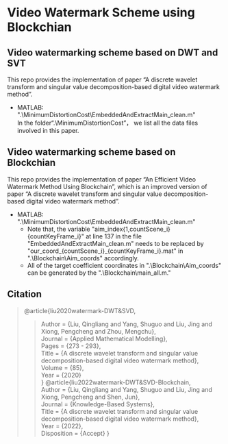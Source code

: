 # Video Watermark Scheme using Blockchian
## Video watermarking scheme based on DWT and SVT
This repo provides the implementation of paper “A discrete wavelet transform and singular value decomposition-based digital video watermark method”.
* MATLAB: ".\MinimumDistortionCost\EmbeddedAndExtractMain_clean.m"  
In the folder“.\MinimumDistortionCost”， we list all the data files involved in this paper.
## Video watermarking scheme based on Blockchian
This repo provides the implementation of paper “An Efficient Video Watermark Method Using Blockchain”, which is an improved version of paper “A discrete wavelet transform and singular value decomposition-based digital video watermark method”.
* MATLAB: ".\MinimumDistortionCost\EmbeddedAndExtractMain_clean.m"
  * Note that, the variable "aim_index{1,countScene_i}{countKeyFrame_i}" at line 137 in the file "EmbeddedAndExtractMain_clean.m" needs to be replaced by "our_coord_{countScene_i}_{countKeyFrame_i}.mat" in ".\Blockchain\Aim_coords" accordingly.
  * All of the target coefficient coordinates in ".\Blockchain\Aim_coords" can be generated by the ".\Blockchain\main_all.m."
## Citation
> @article{liu2020watermark-DWT&SVD,  
>> Author = {Liu, Qingliang and Yang, Shuguo and Liu, Jing and Xiong, Pengcheng and Zhou, Mengchu},  
>> Journal = {Applied Mathematical Modelling},  
>> Pages = {273 - 293},  
>> Title = {A discrete wavelet transform and singular value decomposition-based digital video watermark method},  
>> Volume = {85},  
>> Year = {2020}  
> }
> @article{liu2022watermark-DWT&SVD-Blockchain,  
>> Author = {Liu, Qingliang and Yang, Shuguo and Liu, Jing and Xiong, Pengcheng and Shen, Jun},  
>> Journal = {Knowledge-Based Systems},   
>> Title = {A discrete wavelet transform and singular value decomposition-based digital video watermark method},  
>> Year = {2022},  
>> Disposition = {Accept}
> }
